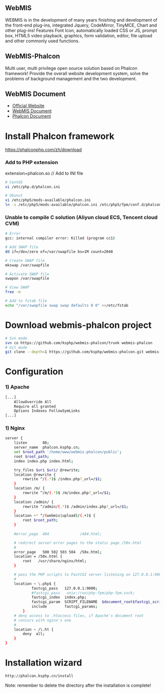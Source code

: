 ## WebMIS
WEBMIS is in the development of many years finishing and development of the front-end plug-ins, integrated Jquery, CodeMirror, TinyMCE, Chart and other plug-ins! Features Font Icon, automatically loaded CSS or JS, prompt box, HTML5 video playback, graphics, form validation, editor, file upload and other commonly used functions.

## WebMIS-Phalcon
Multi user, multi privilege open source solution based on Phalcon framework! Provide the overall website development system, solve the problems of background management and the two development.

## WebMIS Document

* [Official Website](https://ksphp.github.io/)
* [WebMIS Document](https://ksphp.github.io/docs/WebMIS/)
* [Phalcon Document](https://docs.phalconphp.com/zh/latest/index.html)


# Install Phalcon framework
https://phalconphp.com/zh/download

### Add to PHP extension
extension=phalcon.so    // Add to INI file
```bash
# CentOS
vi /etc/php.d/phalcon.ini

# Ubunut
vi /etc/php5/mods-available/phalcon.ini
ln -s /etc/php5/mods-available/phalcon.ini /etc/php5/fpm/conf.d/phalcon.ini
```

### Unable to compile C solution (Aliyun cloud ECS, Tencent cloud CVM)
```bash
# Error
gcc: internal compiler error: Killed (program cc1)

# Add SWAP file
dd if=/dev/zero of=/var/swapfile bs=1M count=2048

# Create SWAP file
mkswap /var/swapfile

# Activate SWAP file
swapon /var/swapfile

# View SWAP
free -m

# Add to fstab file
echo "/var/swapfile swap swap defaults 0 0" >>/etc/fstab

```

# Download webmis-phalcon project
```bash
# Svn mode
svn co https://github.com/ksphp/webmis-phalcon/trunk webmis-phalcon
# Git mode
git clone --depth=1 https://github.com/ksphp/webmis-phalcon.git webmis-phalcon
```

# Configuration
### 1) Apache
```bash
[...]
    AllowOverride All
    Require all granted
    Options Indexes FollowSymLinks
[...]
```

### 1) Nginx
```bash
server {
    listen       80;
    server_name  phalcon.ksphp.cn;
    set $root_path '/home/www/webmis-phalcon/public';
    root $root_path;
    index index.php index.html;

    try_files $uri $uri/ @rewrite;
    location @rewrite {
        rewrite ^/(.*)$ /index.php?_url=/$1;
    }
    location /m/ {
        rewrite ^/m/(.*)$ /m/index.php?_url=/$1;
    }
    location /admin/ {
        rewrite ^/admin/(.*)$ /admin/index.php?_url=/$1;
    }
    location ~* ^/(webmis|upload)/(.+)$ {
        root $root_path;
    }
 
    #error_page  404              /404.html;

    # redirect server error pages to the static page /50x.html
    #
    error_page   500 502 503 504  /50x.html;
    location = /50x.html {
        root   /usr/share/nginx/html;
    }

    # pass the PHP scripts to FastCGI server listening on 127.0.0.1:9000
    #
    location ~ \.php$ {
            fastcgi_pass   127.0.0.1:9000;
            #fastcgi_pass   unix:/run/php-fpm/php-fpm.sock;
            fastcgi_index  index.php;
            fastcgi_param  SCRIPT_FILENAME  $document_root$fastcgi_script_name;
            include        fastcgi_params;
        }
    # deny access to .htaccess files, if Apache's document root
    # concurs with nginx's one
    #
    location ~ /\.ht {
        deny  all;
    }
}
```

# Installation wizard
```bash
http://phalcon.ksphp.cn/install
```
Note: remember to delete the directory after the installation is complete!
